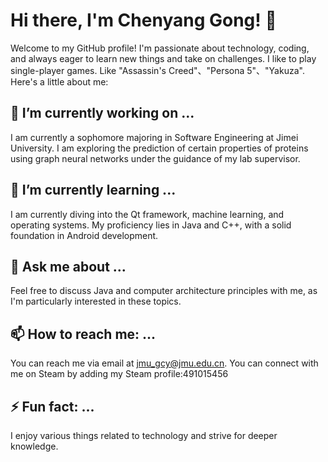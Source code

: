 # Hi there, I'm Chenyang Gong! 👋

Welcome to my GitHub profile! I'm passionate about technology, coding, and always eager to learn new things and take on challenges. I like to play single-player games. Like  "Assassin's Creed"、"Persona 5"、"Yakuza". Here's a little about me:

## 🔭 I’m currently working on ...
I am currently a sophomore majoring in Software Engineering at Jimei University. I am exploring the prediction of certain properties of proteins using graph neural networks under the guidance of my lab supervisor.
## 🌱 I’m currently learning ...
I am currently diving into the Qt framework, machine learning, and operating systems. My proficiency lies in Java and C++, with a solid foundation in Android development. 
## 💬 Ask me about ...
Feel free to discuss Java and computer architecture principles with me, as I'm particularly interested in these topics.
## 📫 How to reach me: ...
You can reach me via email at jmu_gcy@jmu.edu.cn.
You can connect with me on Steam by adding my Steam profile:491015456
## ⚡ Fun fact: ...
I enjoy various things related to technology and strive for deeper knowledge.

